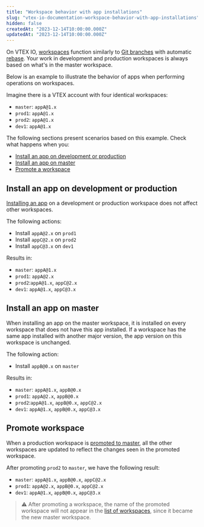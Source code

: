 ```yaml
---
title: "Workspace behavior with app installations"
slug: "vtex-io-documentation-workspace-behavior-with-app-installations"
hidden: false
createdAt: "2023-12-14T10:00:00.000Z"
updatedAt: "2023-12-14T10:00:00.000Z"
---
```


On VTEX IO, [workspaces](https://developers.vtex.com/docs/guides/vtex-io-documentation-workspace) function similarly to [Git branches](https://git-scm.com/book/en/v2/Git-Branching-Branches-in-a-Nutshell) with automatic [rebase](https://git-scm.com/book/en/v2/Git-Branching-Rebasing). Your work in development and production workspaces is always based on what's in the master workspace.

Below is an example to illustrate the behavior of apps when performing operations on workspaces.

Imagine there is a VTEX account with four identical workspaces:

- `master`: `appA@1.x`
- `prod1`: `appA@1.x`
- `prod2`: `appA@1.x`
- `dev1`: `appA@1.x`

The following sections present scenarios based on this example. Check what happens when you:

- [Install an app on development or production](#install-an-app-on-development-or-production)
- [Install an app on master](#install-an-app-on-master)
- [Promote a workspace](#promote-a-workspace)

## Install an app on development or production

[Installing an app](https://developers.vtex.com/docs/guides/vtex-io-documentation-installing-an-app) on a development or production workspace does not affect other workspaces.

The following actions:

- Install `appA@2.x` on `prod1`
- Install `appC@2.x` on `prod2`
- Install `appC@3.x` on `dev1`

Results in:

- `master`: `appA@1.x`
- `prod1`: `appA@2.x`
- `prod2`:`appA@1.x`, `appC@2.x`
- `dev1`: `appA@1.x`, `appC@3.x`

## Install an app on master

When installing an app on the master workspace, it is installed on every workspace that does not have this app installed. If a workspace has the same app installed with another major version, the app version on this workspace is unchanged.

The following action:

- Install `appB@0.x` on `master`

Results in:

- `master`: `appA@1.x`, `appB@0.x`
- `prod1`: `appA@2.x`, `appB@0.x`
- `prod2`:`appA@1.x`, `appB@0.x`, `appC@2.x`
- `dev1`: `appA@1.x`, `appB@0.x`, `appC@3.x`

## Promote workspace

When a production workspace is [promoted to master](https://developers.vtex.com/docs/guides/vtex-io-documentation-promoting-a-workspace-to-master), all the other workspaces are updated to reflect the changes seen in the promoted workspace.

After promoting `prod2` to `master`, we have the following result:

- `master`: `appA@1.x`, `appB@0.x`, `appC@2.x`
- `prod1`: `appA@2.x`, `appB@0.x`, `appC@2.x`
- `dev1`: `appA@1.x`, `appB@0.x`, `appC@3.x`

> ⚠ After promoting a workspace, the name of the promoted workspace will not appear in the [list of workspaces](https://developers.vtex.com/docs/guides/vtex-io-documentation-vtex-io-cli-command-reference#workspace-list), since it became the new master workspace.
